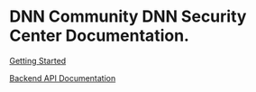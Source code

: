 ﻿# DNN Community DNN Security Center Documentation.

[Getting Started](articles/intro.md)

[Backend API Documentation](/api/index.md)
